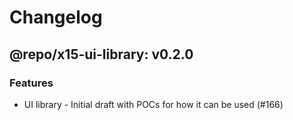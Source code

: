 # Changelog

## @repo/x15-ui-library: v0.2.0

### Features

- UI library - Initial draft with POCs for how it can be used (#166)
